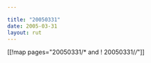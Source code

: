 ```yaml
---

title: "20050331"
date: 2005-03-31
layout: rut
---
```


[[!map pages="20050331/* and ! 20050331/*/*"]]
